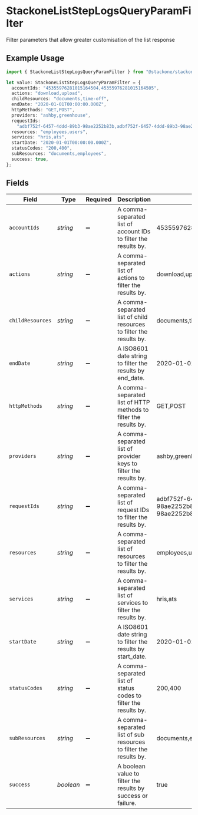 # StackoneListStepLogsQueryParamFilter

Filter parameters that allow greater customisation of the list response

## Example Usage

```typescript
import { StackoneListStepLogsQueryParamFilter } from "@stackone/stackone-client-ts/sdk/models/operations";

let value: StackoneListStepLogsQueryParamFilter = {
  accountIds: "45355976281015164504,45355976281015164505",
  actions: "download,upload",
  childResources: "documents,time-off",
  endDate: "2020-01-01T00:00:00.000Z",
  httpMethods: "GET,POST",
  providers: "ashby,greenhouse",
  requestIds:
    "adbf752f-6457-4ddd-89b3-98ae2252b83b,adbf752f-6457-4ddd-89b3-98ae2252b83c",
  resources: "employees,users",
  services: "hris,ats",
  startDate: "2020-01-01T00:00:00.000Z",
  statusCodes: "200,400",
  subResources: "documents,employees",
  success: true,
};
```

## Fields

| Field                                                                     | Type                                                                      | Required                                                                  | Description                                                               | Example                                                                   |
| ------------------------------------------------------------------------- | ------------------------------------------------------------------------- | ------------------------------------------------------------------------- | ------------------------------------------------------------------------- | ------------------------------------------------------------------------- |
| `accountIds`                                                              | *string*                                                                  | :heavy_minus_sign:                                                        | A comma-separated list of account IDs to filter the results by.           | 45355976281015164504,45355976281015164505                                 |
| `actions`                                                                 | *string*                                                                  | :heavy_minus_sign:                                                        | A comma-separated list of actions to filter the results by.               | download,upload                                                           |
| `childResources`                                                          | *string*                                                                  | :heavy_minus_sign:                                                        | A comma-separated list of child resources to filter the results by.       | documents,time-off                                                        |
| `endDate`                                                                 | *string*                                                                  | :heavy_minus_sign:                                                        | A ISO8601 date string to filter the results by end_date.                  | 2020-01-01T00:00:00.000Z                                                  |
| `httpMethods`                                                             | *string*                                                                  | :heavy_minus_sign:                                                        | A comma-separated list of HTTP methods to filter the results by.          | GET,POST                                                                  |
| `providers`                                                               | *string*                                                                  | :heavy_minus_sign:                                                        | A comma-separated list of provider keys to filter the results by.         | ashby,greenhouse                                                          |
| `requestIds`                                                              | *string*                                                                  | :heavy_minus_sign:                                                        | A comma-separated list of request IDs to filter the results by.           | adbf752f-6457-4ddd-89b3-98ae2252b83b,adbf752f-6457-4ddd-89b3-98ae2252b83c |
| `resources`                                                               | *string*                                                                  | :heavy_minus_sign:                                                        | A comma-separated list of resources to filter the results by.             | employees,users                                                           |
| `services`                                                                | *string*                                                                  | :heavy_minus_sign:                                                        | A comma-separated list of services to filter the results by.              | hris,ats                                                                  |
| `startDate`                                                               | *string*                                                                  | :heavy_minus_sign:                                                        | A ISO8601 date string to filter the results by start_date.                | 2020-01-01T00:00:00.000Z                                                  |
| `statusCodes`                                                             | *string*                                                                  | :heavy_minus_sign:                                                        | A comma-separated list of status codes to filter the results by.          | 200,400                                                                   |
| `subResources`                                                            | *string*                                                                  | :heavy_minus_sign:                                                        | A comma-separated list of sub resources to filter the results by.         | documents,employees                                                       |
| `success`                                                                 | *boolean*                                                                 | :heavy_minus_sign:                                                        | A boolean value to filter the results by success or failure.              | true                                                                      |